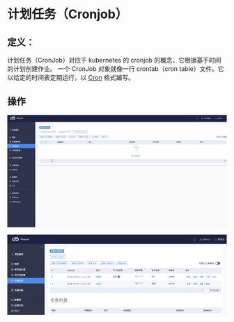 # 计划任务（Cronjob）

## 定义：

计划任务（CronJob）对应于 kubernetes 的 cronjob 的概念，它根据基于时间的计划创建作业。
一个 CronJob 对象就像一行 crontab（cron table）文件。它以给定的时间表定期运行，以 [Cron](https://en.wikipedia.org/wiki/Cron) 格式编写。

## 操作

![](../images/cronjob.gif)

![](../images/portal-cronjob.png)
